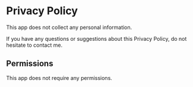 # Privacy Policy

This app does not collect any personal information.

If you have any questions or suggestions about this Privacy Policy, do not
hesitate to contact me.

## Permissions

This app does not require any permissions.
